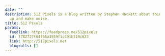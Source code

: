 ```yaml
---
date: ""
description: 512 Pixels is a blog written by Stephen Hackett about things that light
  up and make noise.
title: 512 Pixels
params:
  feedlink: https://feedpress.me/512pixels
  id: f782727f64f65a1959f1c391b519c623
  link: http://512pixels.net
  blogrolls: []
---
```

